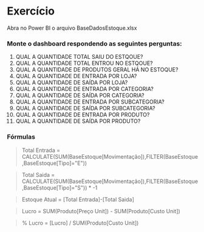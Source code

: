 # Exercício

Abra no Power BI o arquivo BaseDadosEstoque.xlsx

### Monte o dashboard respondendo as seguintes perguntas:

01) QUAL A QUANTIDADE TOTAL SAIU DO ESTQOUE?
02) QUAL A QUANTIDADE TOTAL ENTROU NO ESTQOUE?
03) QUAL A QUANTIDADE DE PRODUTOS GERAL HÁ NO ESTOQUE?
04) QUAL A QUANTIDADE DE ENTRADA POR LOJA?
05) QUAL A QUANTIDADE DE SAÍDA POR LOJA?
06) QUAL A QUANTIDADE DE ENTRADA POR CATEGORIA?
07) QUAL A QUANTIDADE DE SAÍDA POR CATEGORIA?
08) QUAL A QUANTIDADE DE ENTRADA POR SUBCATEGORIA?
09) QUAL A QUANTIDADE DE SAÍDA POR SUBCATEGORIA?
10) QUAL A QUANTIDADE DE ENTRADA POR PRODUTO?
11) QUAL A QUANTIDADE DE SAÍDA POR PRODUTO?


### Fórmulas

> Total Entrada = CALCULATE(SUM(BaseEstoque[Movimentação]),FILTER(BaseEstoque,BaseEstoque[Tipo]="E"))

> Total Saida = CALCULATE(SUM(BaseEstoque[Movimentação]),FILTER(BaseEstoque,BaseEstoque[Tipo]="S")) * -1

> Estoque Atual = [Total Entrada]-[Total Saida]

> Lucro = SUM(Produto[Preço Unit]) - SUM(Produto[Custo Unit])

> % Lucro = [Lucro] / SUM(Produto[Custo Unit])
